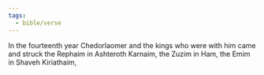 ```yaml
---
tags:
  - bible/verse
---
```

In the fourteenth year Chedorlaomer and the kings who were with him came and struck the Rephaim in Ashteroth Karnaim, the Zuzim in Ham, the Emim in Shaveh Kiriathaim,